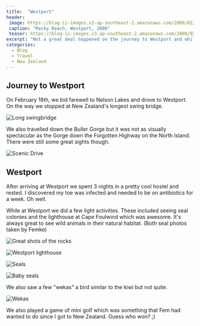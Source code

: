 ```yaml
---
title:  "Westport"
header:
 image: https://blog-ii-images.s3-ap-southeast-2.amazonaws.com/2008/02/IMG_5220-header.jpg
 caption: "Rocky Beach, Westport, 2008"
 teaser: https://blog-ii-images.s3-ap-southeast-2.amazonaws.com/2008/02/IMG_5220-tn.jpg
excerpt: "Not a great deal happened on the journey to Westport and while we were there."
categories: 
  - Blog
  - Travel
  - New Zealand
---
```

## Journey to Westport
On February 18th, we bid farewell to Nelson Lakes and drove to Westport. On the way we stopped at New Zealand's longest swing bridge.

![Long swingbridge](https://blog-ii-images.s3-ap-southeast-2.amazonaws.com/smugmug/IMG_5156.jpg)

We also travelled down the Buller Gorge but it was not as visually spectacular as the Gorge down the Forgotten Highway on the North Island. There were still some great sights though.

![Scenic Drive](https://blog-ii-images.s3-ap-southeast-2.amazonaws.com/smugmug/IMG_5208.jpg)

## Westport
After arriving at Westport we spent 3 nights in a pretty cool hostel and rested. I discovered my toe was infected and needed to be on antibiotics for a week. Oh well.

While at Westport we did a few light activities. These included seeing seal colonies and the lighthouse at Cape Foulwind which was awesome. It's always great to see wild animals in their natural habitat. (Both seal photos taken by Femke)

![Great shots of the rocks](https://blog-ii-images.s3-ap-southeast-2.amazonaws.com/smugmug/IMG_5296.JPG)

![Westport lighthouse](https://blog-ii-images.s3-ap-southeast-2.amazonaws.com/smugmug/IMG_5310.jpg)

![Seals](https://blog-ii-images.s3-ap-southeast-2.amazonaws.com/smugmug/IMG_5247.jpg)

![Baby seals](https://blog-ii-images.s3-ap-southeast-2.amazonaws.com/smugmug/IMG_5251.jpg)

We also saw a few "wekas" a bird similar to the kiwi but not quite.

![Wekas](https://blog-ii-images.s3-ap-southeast-2.amazonaws.com/smugmug/IMG_5337.jpg)

We also played a game of mini golf which was something that Fem had wanted to do since I got to New Zealand. Guess who won? ;)
